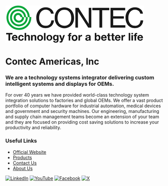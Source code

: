 ![Header Image](https://github.com/Contec-Americas/.github/blob/main/logo.png "Contec Americas Inc.")

# Contec Americas, Inc

### We are a technology systems integrator delivering custom intelligent systems and displays for OEMs.

For over 40 years we have provided world-class technology system integration solutions to factories and global OEMs. We offer a vast product portfolio of computer hardware for industrial automation, medical devices and government and security machines. Our engineering, manufacturing and supply chain management teams become an extension of your team and they are focused on providing cost saving solutions to increase your productivity and reliability.

### Useful Links

- [Official Website](https://www.contecamericas.com)
- [Products](https://www.contecamericas.com/products)
- [Contact Us](https://eshop.contecamericas.com/pages/contact-us)
- [About Us](https://eshop.contecamericas.com/pages/about-us)

[![LinkedIn](https://img.shields.io/badge/linkedin-%230077B5.svg?style=for-the-badge&logo=linkedin&logoColor=white)](https://www.linkedin.com/company/contecamericas/) [![YouTube](https://img.shields.io/badge/YouTube-%23FF0000.svg?style=for-the-badge&logo=YouTube&logoColor=white)](https://www.youtube.com/user/contecdtx) [![Facebook](https://img.shields.io/badge/Facebook-%231877F2.svg?style=for-the-badge&logo=Facebook&logoColor=white)](https://www.facebook.com/contecamericas/) [![X](https://img.shields.io/badge/X-%23000000.svg?style=for-the-badge&logo=X&logoColor=white)](https://x.com/contecamericas)
